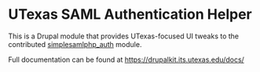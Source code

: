 # UTexas SAML Authentication Helper

This is a Drupal module that provides UTexas-focused UI tweaks to the contributed [simplesamlphp_auth](https://drupal.org/project/simplesamlphp_auth) module.

Full documentation can be found at https://drupalkit.its.utexas.edu/docs/